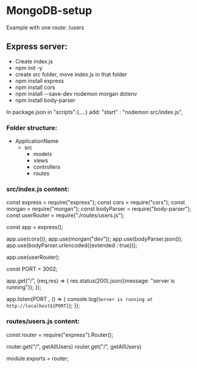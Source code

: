 # MongoDB-setup

Example with one route: /users

## Express server:

 - Create index.js 
 - npm init -y
 - create src folder, move index.js in that folder
 - npm install express
 - npm install cors
 - npm install --save-dev nodemon morgan dotenv
 - npm install body-parser

In package.json in "scripts":{....} add:
  "start" : "nodemon src/index.js",

### Folder structure:

- ApplicationName
   - src
      - models
      - views
      - controllers
      - routes
      

### src/index.js content:

const express = require("express");
const cors = require("cors");
const morgan = require("morgan");
const bodyParser = require("body-parser");
const userRouter = require("./routes/users.js");

const app = express();

app.use(cors());
app.use(morgan("dev"));
app.use(bodyParser.json());
app.use(bodyParser.urlencoded({extended : true}));

app.use(userRouter);

const PORT = 3002;

app.get("/", (req,res) => {
  res.status(200).json({message: "server is running"});
});

app.listen(PORT , () => {
  console.log(`Server is running at http://localhost${PORT}`);
});





### routes/users.js content:

const router = require("express").Router();

router.get("/", getAllUsers)
router.get("/", getAllUsers)

module.exports = router;






